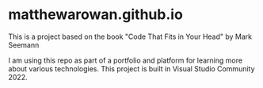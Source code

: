 # matthewarowan.github.io

This is a project based on the book "Code That Fits in Your Head" by Mark Seemann

I am using this repo as part of a portfolio and platform for learning more about various
technologies. This project is built in Visual Studio Community 2022. 